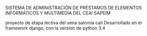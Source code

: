 

SISTEMA DE ADMINISTRACIÓN DE PRÉSTAMOS DE ELEMENTOS INFORMÁTICOS Y MULTIMEDIA DEL CEAI SAPEIM

proyecto de etapa lectiva del sena salomia cali.Desarrollado en el framework django, con la version de python 3.4
